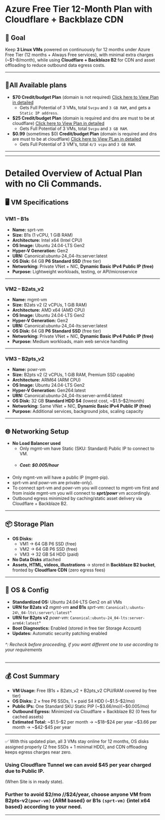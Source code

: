 # Azure Free Tier 12-Month Plan with Cloudflare + Backblaze CDN

## 🎯 Goal

Keep **3 Linux VMs** powered on continuously for 12 months under Azure Free Tier (12 months + Always Free services), with minimal extra charges (\~\$1–8/month), while using **Cloudflare + Backblaze B2** for CDN and asset offloading to reduce outbound data egress costs.

---

## 🧾All Available plans
- **$70 Credit/budget Plan** (domain is not required) [Click here to View Plan in detailed](https://github.com/melancholic-ksm/Azure-12Months-Free-Tier-Best-Usecase/blob/1463782971367fbb30a81a3f7c408cef6dec1612/credit%5Cbudget_%2470_Plan.md)
   - Gets Full Potential of 3 VMs, total `5vcpu` and `3 GB RAM`, and gets a `Static IP address`.
- **$25 Credit/budget Plan** (domain is required and dns are must to be at cloudflare) [Click here to View Plan in detailed](https://github.com/melancholic-ksm/Azure-12Months-Free-Tier-Best-Usecase/blob/1463782971367fbb30a81a3f7c408cef6dec1612/Credits%5CBudget%20%2424%20for%2012months%20(%242%5Cmonth)%20Plan%20with%205vcpu%20and%202GB%20RAM%20(Domain%20Name%20located%20on%20cloudflare%20dns%20is%20required).md)
   - Gets Full Potential of 3 VMs, total `5vcpu` and `3 GB RAM`.
- **$0.99** (sometimes $0) **Credit/budget Plan** (domain is required and dns are must to be at cloudflare) [Click here to View PLan in detailed](https://github.com/melancholic-ksm/Azure-12Months-Free-Tier-Best-Usecase/blob/1463782971367fbb30a81a3f7c408cef6dec1612/Credits%5CBudget%20%240.99%20Plan%20with%204%5C3vcpu%20and%202GB%20RAM%20(Domain%20Name%20located%20on%20cloudflare%20dns%20is%20required).md)
   - Gets Full Potential of 3 VM's, total `4/3 vcpu` and `3 GB RAM`.

---
---

# Detailed Overview of Actual Plan with no Cli Commands.

## 🖥️ VM Specifications

### VM1 – B1s 

- **Name:** sprt-vm
- **Size:** B1s (1 vCPU, 1 GiB RAM)
- **Architecture:** Intel x64 (Intel CPU)
- **OS Image:** Ubuntu 24.04-LTS Gen2
- **Hyper-V Generation:** Gen2
- **URN:** Canonical\:ubuntu-24\_04-lts\:server\:latest
- **OS Disk:** 64 GB **P6 Standard SSD** (free tier)
- **Networking:** Private VNet + NIC, **Dynamic Basic IPv4 Public IP (free)**
- **Purpose:** Lightweight workloads, testing, or API/microservice



---

### **VM2 – B2ats\_v2**

- **Name:** mgmt-vm
- **Size:** B2ats v2 (2 vCPUs, 1 GiB RAM)
- **Architecture:** AMD x64 (AMD CPU)
- **OS Image:** Ubuntu 24.04-LTS Gen2
- **Hyper-V Generation:** Gen2
- **URN:** Canonical\:ubuntu-24\_04-lts\:server\:latest
- **OS Disk:** 64 GB **P6 Standard SSD** (free tier)
- **Networking:** Private VNet + NIC, **Dynamic Basic IPv4 Public IP (free)**
- **Purpose:** Medium workloads, main web service handling

---

### **VM3 – B2pts\_v2**

- **Name:** powr-vm
- **Size:** B2pts v2 (2 vCPUs, 1 GiB RAM, Premium SSD capable)
- **Architecture:** ARM64 (ARM CPU)
- **OS Image:** Ubuntu 24.04-LTS Gen2
- **Hyper-V Generation:** Gen264\:latest
- **URN:** Canonical\:ubuntu-24\_04-lts\:server-arm64\:latest
- **OS Disk:** 32 GB **Standard HDD S4** (lowest cost, \~\$1.5–\$2/month)
- **Networking:** Same VNet + NIC, **Dynamic Basic IPv4 Public IP (free)**
- **Purpose:** Additional services, background jobs, scaling capacity

---

## 🌐 Networking Setup

- **No Load Balancer used**
  - Only mgmt-vm have Static (SKU: Standard) Public IP to connect to VM. 
  - ##### **Cost: $0.005/hour**
 - Only mgmt-vm will have a public IP (mgmt-pip).
 - sprt-vm and powr-vm are private-only).
 - To connect sprt-vm and powr-vm you will connect to mgmt-vm first and from inside mgmt-vm you will connect to _**sprt/powr**_ vm accordingly.
 - Outbound egress minimized by caching/static asset delivery via Cloudflare + Backblaze B2.

---

## 📦 Storage Plan

- **OS Disks:**
  - VM1 → 64 GB P6 SSD (free)
  - VM2 → 64 GB P6 SSD (free)
  - VM3 → 32 GB S4 HDD (paid)
- **No Data Disks** attached
- **Assets, HTML, videos, illustrations** → stored in **Backblaze B2 bucket**, fronted by **Cloudflare CDN** (zero egress fees)

---

## 🐧 OS & Config

- **Standardized OS:** Ubuntu 24.04-LTS Gen2 on all VMs
- **URN for B2ats v2** _mgmt-vm_ **and B1s** _sprt-vm_: `Canonical\:ubuntu-24\_04-lts\:server\:latest`^
- **URN for B2pts v2** _powr-vm_: `Canonical:ubuntu-24_04-lts:server-arm64:latest`^
- **Boot Diagnostics:** Enabled (stored in free tier Storage Account)
- **Updates:** Automatic security patching enabled

 ###### ^: Recheck before proceeding, if you want different one to use according to your requirements
---

## 💰 Cost Summary

- **VM Usage:** Free (B1s + B2ats\_v2 + B2pts\_v2 CPU/RAM covered by free tier)
- **OS Disks:** 2 × free P6 SSDs, 1 × paid S4 HDD (\~\$1.5–\$2/mo)
- **Public IPs:** One Standard SKU Static PIP (\~\$3.66/mo)(\~\$0.005/mo)
- **Outbound Egress:** Minimized via Cloudflare + Backblaze B2 (0 fees for cached assets)
- **Estimated Total:** \~\$1.5–\$2 per month → \~\$18–\$24 per year
                       \~\$3.66 per month →  \~\$42-\$45 per year
---

✅ With this updated plan, all 3 VMs stay online for 12 months, OS disks assigned properly (2 free SSDs + 1 minimal HDD), and CDN offloading keeps egress charges near zero. 
 
 
 ### Using Cloudflare Tunnel we can avoid \$45 per year charged due to Public IP.
  (When Site is in ready state).
  
 ### Further to avoid \$2/mo \/\/\$24/year, choose anyone VM from **B2pts-v2**`(powr-vm)` {ARM based}  or **B1s** `(sprt-vm)` {intel x64 based} according to your need. 

---



##

